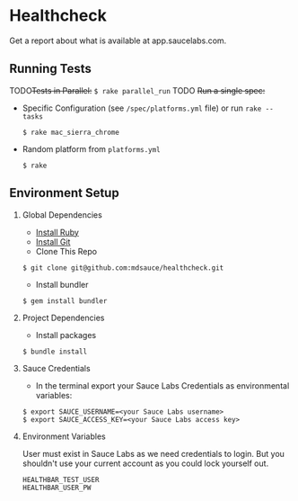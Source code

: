 # Healthcheck 
Get a report about what is available at app.saucelabs.com.

## Running Tests

TODO~~Tests in Parallel:~~
	```
	$ rake parallel_run
	```
TODO ~~Run a single spec:~~
    ```
    ```
* Specific Configuration (see `/spec/platforms.yml` file) or run `rake --tasks`
	```
	$ rake mac_sierra_chrome
	```
* Random platform from `platforms.yml`
    ```
    $ rake
    ```

## Environment Setup
1. Global Dependencies
    * [Install Ruby](http://watir.com/guides/ruby/)
    * [Install Git](https://github.com/address-book/junit_tests#install-git)
    * Clone This Repo
    ```
    $ git clone git@github.com:mdsauce/healthcheck.git
    ```
    * Install bundler
    ```
    $ gem install bundler
    ```

3. Project Dependencies
	* Install packages
	```
	$ bundle install
	```

2. Sauce Credentials
    * In the terminal export your Sauce Labs Credentials as environmental variables:
    ```
    $ export SAUCE_USERNAME=<your Sauce Labs username>
	$ export SAUCE_ACCESS_KEY=<your Sauce Labs access key>
    ```

4. Environment Variables

    User must exist in Sauce Labs as we need credentials to login.  But you shouldn't use your current account as you could lock yourself out.
    ```
    HEALTHBAR_TEST_USER
    HEALTHBAR_USER_PW
    ```
